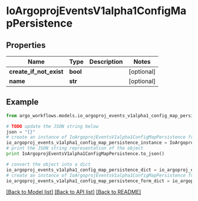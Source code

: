 # IoArgoprojEventsV1alpha1ConfigMapPersistence


## Properties

Name | Type | Description | Notes
------------ | ------------- | ------------- | -------------
**create_if_not_exist** | **bool** |  | [optional] 
**name** | **str** |  | [optional] 

## Example

```python
from argo_workflows.models.io_argoproj_events_v1alpha1_config_map_persistence import IoArgoprojEventsV1alpha1ConfigMapPersistence

# TODO update the JSON string below
json = "{}"
# create an instance of IoArgoprojEventsV1alpha1ConfigMapPersistence from a JSON string
io_argoproj_events_v1alpha1_config_map_persistence_instance = IoArgoprojEventsV1alpha1ConfigMapPersistence.from_json(json)
# print the JSON string representation of the object
print IoArgoprojEventsV1alpha1ConfigMapPersistence.to_json()

# convert the object into a dict
io_argoproj_events_v1alpha1_config_map_persistence_dict = io_argoproj_events_v1alpha1_config_map_persistence_instance.to_dict()
# create an instance of IoArgoprojEventsV1alpha1ConfigMapPersistence from a dict
io_argoproj_events_v1alpha1_config_map_persistence_form_dict = io_argoproj_events_v1alpha1_config_map_persistence.from_dict(io_argoproj_events_v1alpha1_config_map_persistence_dict)
```
[[Back to Model list]](../README.md#documentation-for-models) [[Back to API list]](../README.md#documentation-for-api-endpoints) [[Back to README]](../README.md)


